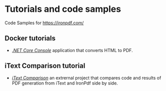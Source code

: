 # Tutorials and code samples

Code Samples for https://ironpdf.com/

## Docker tutorials

* [_.NET Core Console_](./Docker/HtmlToPdf) application that converts HTML to PDF.

## iText Comparison tutorial

* [_iText Comparison_](./iText/) an extrernal project that compares code and results of PDF generation from iText and IronPdf side by side. 



